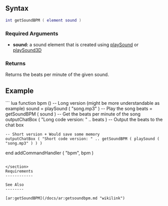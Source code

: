Syntax
------

``` lua
int getSoundBPM ( element sound )
```

### Required Arguments

-   **sound:** a sound element that is created using [playSound](/docs/playsound.md "wikilink") or [playSound3D](/docs/playsound3d.md "wikilink")

### Returns

Returns the beats per minute of the given sound.

Example
-------

<section name="Client" class="client" show="true">
``` lua
function bpm ()
    -- Long version (might be more understandable as example)
    sound = playSound ( "song.mp3" ) -- Play the song
    beats = getSoundBPM ( sound ) -- Get the beats per minute of the song
    outputChatBox ( "Long code version: " .. beats ) -- Output the beats to the chat box

    -- Short version + Would save some memory
    outputChatBox ( "Short code version: " .. getSoundBPM ( playSound ( "song.mp3" ) ) )
end
addCommandHandler ( "bpm", bpm )
```

</section>
Requirements
------------

See Also
--------

[ar:getSoundBPM](/docs/ar:getsoundbpm.md "wikilink")
